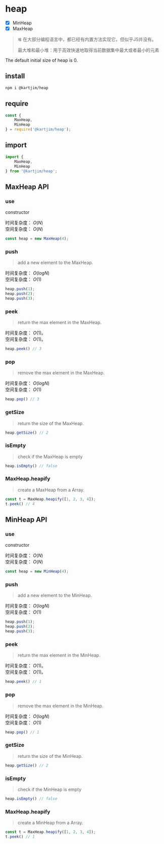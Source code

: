 # heap
- [x] MinHeap
- [x] MaxHeap

> `堆` 在大部分编程语言中，都已经有内置方法实现它，但似乎JS并没有。
> 
> 最大堆和最小堆：用于高效快速地取得当前数据集中最大或者最小的元素

The default initial size of heap is 0.  

<!-- 
插入：找到第一个空子节点，插入，然后与父节点不断替换，直到符合特点
删除：找到最后一个子节点，放到根上，然后与子节点不断替换，直到符合特点

0 处为个数
父节点：n/2
左节点：n*2
右节点：n*1+1
叶子节点个数：索引大于 n/2 的都是 
 -->
## install
```sh
npm i @kartjim/heap
```
## require
```js
const {
    MaxHeap,
    MinHeap
} = require('@kartjim/heap');
```

## import 
```js
import {
    MaxHeap,
    MinHeap
} from '@kartjim/heap';
```

## MaxHeap API
### use
constructor 

时间复杂度： $O(N)$    
空间复杂度： $O(N)$  
```js
const heap = new MaxHeap(4);
```

### push
> add a new element to the MaxHeap.  

时间复杂度： $O(log N)$  
空间复杂度： $O(1)$
```js
heap.push(1);
heap.push(2);
heap.push(3);
```

### peek
> return the max element in the MaxHeap.  

时间复杂度： $O(1)$。  
空间复杂度： $O(1)$。
```js
heap.peek() // 3
```

### pop
> remove the max element in the MaxHeap.  

时间复杂度： $O(log N)$      
空间复杂度： $O(1)$
```js
heap.pop() // 3
```

### getSize
> return the size of the MaxHeap.

```js
heap.getSize() // 2
```
### isEmpty
> check if the MaxHeap is empty

```js
heap.isEmpty() // false
```
### MaxHeap.heapify
> create a MaxHeap from a Array.

```js
const t = MaxHeap.heapify([1, 2, 3, 4]);
t.peek() // 4
```

## MinHeap API
### use
constructor 

时间复杂度： $O(N)$    
空间复杂度： $O(N)$  
```js
const heap = new MinHeap(4);
```

### push
> add a new element to the MinHeap.  

时间复杂度： $O(log N)$  
空间复杂度： $O(1)$
```js
heap.push(1);
heap.push(2);
heap.push(3);
```

### peek
> return the max element in the MinHeap.  

时间复杂度： $O(1)$。  
空间复杂度： $O(1)$。
```js
heap.peek() // 1
```

### pop
> remove the max element in the MinHeap.  

时间复杂度： $O(log N)$      
空间复杂度： $O(1)$
```js
heap.pop() // 1
```

### getSize
> return the size of the MinHeap.

```js
heap.getSize() // 2
```
### isEmpty
> check if the MinHeap is empty

```js
heap.isEmpty() // false
```
### MaxHeap.heapify
> create a MinHeap from a Array.

```js
const t = MaxHeap.heapify([1, 2, 3, 4]);
t.peek() // 1
```


